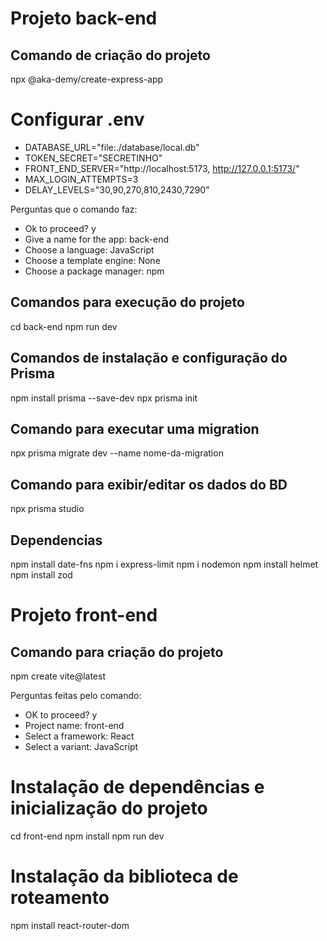 # Projeto back-end

## Comando de criação do projeto
npx @aka-demy/create-express-app

# Configurar .env 
* DATABASE_URL="file:./database/local.db"
* TOKEN_SECRET="SECRETINHO"
* FRONT_END_SERVER="http://localhost:5173, http://127.0.0.1:5173/"
* MAX_LOGIN_ATTEMPTS=3
* DELAY_LEVELS="30,90,270,810,2430,7290"

Perguntas que o comando faz:
* Ok to proceed? y
* Give a name for the app: back-end
* Choose a language: JavaScript
* Choose a template engine: None
* Choose a package manager: npm

## Comandos para execução do projeto
cd back-end
npm run dev

## Comandos de instalação e configuração do Prisma
npm install prisma --save-dev
npx prisma init

## Comando para executar uma migration
npx prisma migrate dev --name nome-da-migration

## Comando para exibir/editar os dados do BD
npx prisma studio

## Dependencias
npm install date-fns
npm i express-limit
npm i nodemon
npm install helmet
npm install zod

# Projeto front-end

## Comando para criação do projeto
npm create vite@latest

Perguntas feitas pelo comando:
* OK to proceed? y
* Project name: front-end
* Select a framework: React
* Select a variant: JavaScript

# Instalação de dependências e inicialização do projeto
cd front-end
npm install
npm run dev

# Instalação da biblioteca de roteamento
npm install react-router-dom